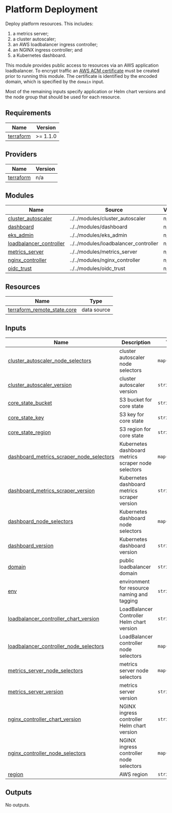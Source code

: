 <!-- BEGIN_TF_DOCS -->
# Platform Deployment

Deploy platform resources. This includes:
  1. a metrics server;
  2. a cluster autoscaler;
  3. an AWS loadbalancer ingress controller;
  4. an NGINX ingress controller; and
  5. a Kubernetes dashboard.

This module provides public access to resources via an AWS application
loadbalancer. To encrypt traffic an
[AWS ACM certificate](https://docs.aws.amazon.com/acm/latest/userguide/acm-overview.html)
must be created prior to running this module. The certificate is identified
by the encoded domain, which is specified by the `domain` input.

Most of the remaining inputs specify application or Helm chart versions and
the node group that should be used for each resource.

## Requirements

| Name | Version |
|------|---------|
| <a name="requirement_terraform"></a> [terraform](#requirement\_terraform) | >= 1.1.0 |

## Providers

| Name | Version |
|------|---------|
| <a name="provider_terraform"></a> [terraform](#provider\_terraform) | n/a |

## Modules

| Name | Source | Version |
|------|--------|---------|
| <a name="module_cluster_autoscaler"></a> [cluster\_autoscaler](#module\_cluster\_autoscaler) | ../../modules/cluster_autoscaler | n/a |
| <a name="module_dashboard"></a> [dashboard](#module\_dashboard) | ../../modules/dashboard | n/a |
| <a name="module_eks_admin"></a> [eks\_admin](#module\_eks\_admin) | ../../modules/eks_admin | n/a |
| <a name="module_loadbalancer_controller"></a> [loadbalancer\_controller](#module\_loadbalancer\_controller) | ../../modules/loadbalancer_controller | n/a |
| <a name="module_metrics_server"></a> [metrics\_server](#module\_metrics\_server) | ../../modules/metrics_server | n/a |
| <a name="module_nginx_controller"></a> [nginx\_controller](#module\_nginx\_controller) | ../../modules/nginx_controller | n/a |
| <a name="module_oidc_trust"></a> [oidc\_trust](#module\_oidc\_trust) | ../../modules/oidc_trust | n/a |

## Resources

| Name | Type |
|------|------|
| [terraform_remote_state.core](https://registry.terraform.io/providers/hashicorp/terraform/latest/docs/data-sources/remote_state) | data source |

## Inputs

| Name | Description | Type | Default | Required |
|------|-------------|------|---------|:--------:|
| <a name="input_cluster_autoscaler_node_selectors"></a> [cluster\_autoscaler\_node\_selectors](#input\_cluster\_autoscaler\_node\_selectors) | cluster autoscaler node selectors | `map(string)` | n/a | yes |
| <a name="input_cluster_autoscaler_version"></a> [cluster\_autoscaler\_version](#input\_cluster\_autoscaler\_version) | cluster autoscaler version | `string` | n/a | yes |
| <a name="input_core_state_bucket"></a> [core\_state\_bucket](#input\_core\_state\_bucket) | S3 bucket for core state | `string` | n/a | yes |
| <a name="input_core_state_key"></a> [core\_state\_key](#input\_core\_state\_key) | S3 key for core state | `string` | n/a | yes |
| <a name="input_core_state_region"></a> [core\_state\_region](#input\_core\_state\_region) | S3 region for core state | `string` | n/a | yes |
| <a name="input_dashboard_metrics_scraper_node_selectors"></a> [dashboard\_metrics\_scraper\_node\_selectors](#input\_dashboard\_metrics\_scraper\_node\_selectors) | Kubernetes dashboard metrics scraper node selectors | `map(string)` | n/a | yes |
| <a name="input_dashboard_metrics_scraper_version"></a> [dashboard\_metrics\_scraper\_version](#input\_dashboard\_metrics\_scraper\_version) | Kubernetes dashboard metrics scraper version | `string` | n/a | yes |
| <a name="input_dashboard_node_selectors"></a> [dashboard\_node\_selectors](#input\_dashboard\_node\_selectors) | Kubernetes dashboard node selectors | `map(string)` | n/a | yes |
| <a name="input_dashboard_version"></a> [dashboard\_version](#input\_dashboard\_version) | Kubernetes dashboard version | `string` | n/a | yes |
| <a name="input_domain"></a> [domain](#input\_domain) | public loadbalancer domain | `string` | n/a | yes |
| <a name="input_env"></a> [env](#input\_env) | environment for resource naming and tagging | `string` | n/a | yes |
| <a name="input_loadbalancer_controller_chart_version"></a> [loadbalancer\_controller\_chart\_version](#input\_loadbalancer\_controller\_chart\_version) | LoadBalancer Controller Helm chart version | `string` | n/a | yes |
| <a name="input_loadbalancer_controller_node_selectors"></a> [loadbalancer\_controller\_node\_selectors](#input\_loadbalancer\_controller\_node\_selectors) | LoadBalancer controller node selectors | `map(string)` | n/a | yes |
| <a name="input_metrics_server_node_selectors"></a> [metrics\_server\_node\_selectors](#input\_metrics\_server\_node\_selectors) | metrics server node selectors | `map(string)` | n/a | yes |
| <a name="input_metrics_server_version"></a> [metrics\_server\_version](#input\_metrics\_server\_version) | metrics server version | `string` | n/a | yes |
| <a name="input_nginx_controller_chart_version"></a> [nginx\_controller\_chart\_version](#input\_nginx\_controller\_chart\_version) | NGINX ingress controller Helm chart version | `string` | n/a | yes |
| <a name="input_nginx_controller_node_selectors"></a> [nginx\_controller\_node\_selectors](#input\_nginx\_controller\_node\_selectors) | NGINX ingress controller node selectors | `map(string)` | n/a | yes |
| <a name="input_region"></a> [region](#input\_region) | AWS region | `string` | n/a | yes |

## Outputs

No outputs.
<!-- END_TF_DOCS -->